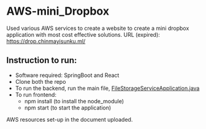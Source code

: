 # AWS-mini_Dropbox
Used various AWS services to create a website to create a mini dropbox application with most cost effective solutions. 
URL (expired): https://drop.chinmayisunku.ml/

## Instruction to run:
- Software required: SpringBoot and React
- Clone both the repo 
- To run the backend, run the main file, [FileStorageServiceApplication.java ](https://github.com/chisunku/AWS-mini_Dropbox/blob/main/backend/src/main/java/com/example/dropbox/FileStorageServiceApplication.java) 
- To run frontend:
  - npm install (to install the node_module)
  - npm start (to start the application)

AWS resources set-up in the document uploaded. 
